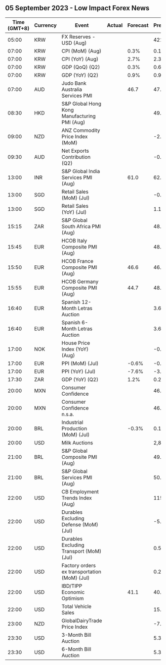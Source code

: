 ## 05 September 2023 - Low Impact Forex News

| Time (GMT+8) | Currency | Event | Actual | Forecast | Previous |
|------|----------|-------|--------|----------|----------|
| 05:00 | KRW | FX Reserves - USD (Aug) |  |  | 421.80B |
| 07:00 | KRW | CPI (MoM) (Aug) |  | 0.3% | 0.1% |
| 07:00 | KRW | CPI (YoY) (Aug) |  | 2.7% | 2.3% |
| 07:00 | KRW | GDP (QoQ) (Q2) |  | 0.3% | 0.6% |
| 07:00 | KRW | GDP (YoY) (Q2) |  | 0.9% | 0.9% |
| 07:00 | AUD | Judo Bank Australia Services PMI |  | 46.7 | 47.9 |
| 08:30 | HKD | S&P Global Hong Kong Manufacturing PMI (Aug) |  |  | 49.4 |
| 09:00 | NZD | ANZ Commodity Price Index (MoM) |  |  | -2.6% |
| 09:30 | AUD | Net Exports Contribution (Q2) |  |  | -0.2% |
| 13:00 | INR | S&P Global India Services PMI (Aug) |  | 61.0 | 62.3 |
| 13:00 | SGD | Retail Sales (MoM) (Jul) |  |  | -0.8% |
| 13:00 | SGD | Retail Sales (YoY) (Jul) |  |  | 1.1% |
| 15:15 | ZAR | S&P Global South Africa PMI (Aug) |  |  | 48.2 |
| 15:45 | EUR | HCOB Italy Composite PMI (Aug) |  |  | 48.9 |
| 15:50 | EUR | HCOB France Composite PMI (Aug) |  | 46.6 | 46.6 |
| 15:55 | EUR | HCOB Germany Composite PMI (Aug) |  | 44.7 | 48.5 |
| 16:40 | EUR | Spanish 12-Month Letras Auction |  |  | 3.664% |
| 16:40 | EUR | Spanish 6-Month Letras Auction |  |  | 3.639% |
| 17:00 | NOK | House Price Index (YoY) (Aug) |  |  | -0.20% |
| 17:00 | EUR | PPI (MoM) (Jul) |  | -0.6% | -0.4% |
| 17:00 | EUR | PPI (YoY) (Jul) |  | -7.6% | -3.4% |
| 17:30 | ZAR | GDP (YoY) (Q2) |  | 1.2% | 0.2% |
| 20:00 | MXN | Consumer Confidence |  |  | 46.2 |
| 20:00 | MXN | Consumer Confidence n.s.a. |  |  | 46.4 |
| 20:00 | BRL | Industrial Production (MoM) (Jul) |  | -0.3% | 0.1% |
| 20:00 | USD | Milk Auctions |  |  | 2,875.0 |
| 21:00 | BRL | S&P Global Composite PMI (Aug) |  |  | 49.6 |
| 21:00 | BRL | S&P Global Services PMI (Aug) |  |  | 50.2 |
| 22:00 | USD | CB Employment Trends Index (Aug) |  |  | 115.45 |
| 22:00 | USD | Durables Excluding Defense (MoM) (Jul) |  |  | -5.4% |
| 22:00 | USD | Durables Excluding Transport (MoM) (Jul) |  |  | 0.5% |
| 22:00 | USD | Factory orders ex transportation (MoM) (Jul) |  |  | 0.2% |
| 22:00 | USD | IBD/TIPP Economic Optimism |  | 41.1 | 40.3 |
| 22:00 | USD | Total Vehicle Sales |  |  | 15.70M |
| 23:00 | NZD | GlobalDairyTrade Price Index |  |  | -7.4% |
| 23:30 | USD | 3-Month Bill Auction |  |  | 5.340% |
| 23:30 | USD | 6-Month Bill Auction |  |  | 5.350% |
